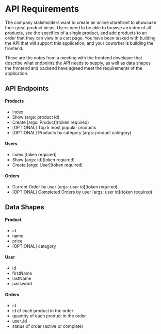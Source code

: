 # API Requirements

The company stakeholders want to create an online storefront to showcase their great product ideas. Users need to be able to browse an index of all products, see the specifics of a single product, and add products to an order that they can view in a cart page. You have been tasked with building the API that will support this application, and your coworker is building the frontend.

These are the notes from a meeting with the frontend developer that describe what endpoints the API needs to supply, as well as data shapes the frontend and backend have agreed meet the requirements of the application.

## API Endpoints

#### Products

- Index
- Show (args: product id)
- Create [args: Product](token required)
- [OPTIONAL] Top 5 most popular products
- [OPTIONAL] Products by category (args: product category)

#### Users

- Index [token required]
- Show [args: id](token required)
- Create [args: User](token required)

#### Orders

- Current Order by user [args: user id](token required)
- [OPTIONAL] Completed Orders by user [args: user id](token required)

## Data Shapes

#### Product

- id
- name
- price
- [OPTIONAL] category

#### User

- id
- firstName
- lastName
- password

#### Orders

- id
- id of each product in the order
- quantity of each product in the order
- user_id
- status of order (active or complete)
